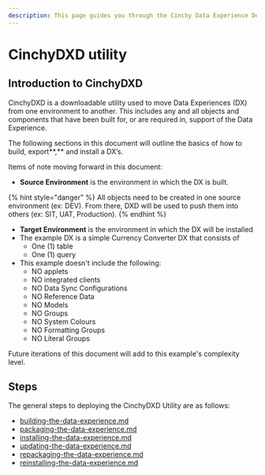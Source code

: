 ```yaml
---
description: This page guides you through the Cinchy Data Experience Deployment Utility.
---
```


# CinchyDXD utility

## Introduction to CinchyDXD

CinchyDXD is a downloadable utility used to move Data Experiences (DX) from one environment to another. This includes any and all objects and components that have been built for, or are required in, support of the Data Experience.

The following sections in this document will outline the basics of how to build, export**,** and install a DX’s.

Items of note moving forward in this document:

* **Source Environment** is the environment in which the DX is built.

{% hint style="danger" %}
All objects need to be created in one source environment (ex: DEV). From there, DXD will be used to push them into others (ex: SIT, UAT, Production).
{% endhint %}

* **Target Environment** is the environment in which the DX will be installed
* The example DX is a simple Currency Converter DX that consists of
  * One (1) table
  * One (1) query
* This example doesn't include the following:
  * NO applets
  * NO integrated clients
  * NO Data Sync Configurations
  * NO Reference Data
  * NO Models
  * NO Groups
  * NO System Colours
  * NO Formatting Groups
  * NO Literal Groups

Future iterations of this document will add to this example's complexity level.

## Steps

The general steps to deploying the CinchyDXD Utility are as follows:

* [building-the-data-experience.md](building-the-data-experience.md)
* [packaging-the-data-experience.md](packaging-the-data-experience.md)
* [installing-the-data-experience.md](installing-the-data-experience.md)
* [updating-the-data-experience.md](updating-the-data-experience.md)
* [repackaging-the-data-experience.md](repackaging-the-data-experience.md)
* [reinstalling-the-data-experience.md](reinstalling-the-data-experience.md)
